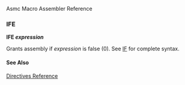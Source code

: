 Asmc Macro Assembler Reference

### IFE

**IFE _expression_**

Grants assembly if _expression_ is false (0). See [IF](if.md) for complete syntax.

#### See Also

[Directives Reference](readme.md)